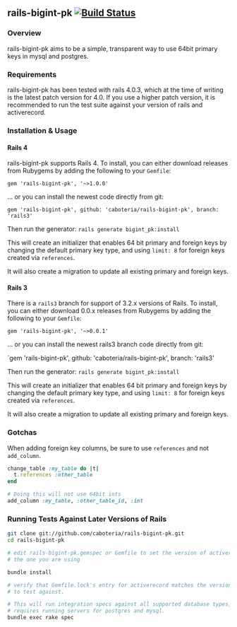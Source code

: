 ## rails-bigint-pk [![Build Status](https://secure.travis-ci.org/caboteria/rails-bigint-pk.png?branch=master)](https://travis-ci.org/caboteria/rails-bigint-pk)

### Overview

rails-bigint-pk aims to be a simple, transparent way to use 64bit primary keys
in mysql and postgres.

### Requirements

rails-bigint-pk has been tested with rails 4.0.3, which at the time of writing
is the latest patch version for 4.0.  If you use a higher patch version, it is
recommended to run the test suite against your version of rails and activerecord.

### Installation & Usage

#### Rails 4

rails-bigint-pk supports Rails 4.  To install, you can either
download releases from Rubygems by adding the following to your
`Gemfile`:

  `gem 'rails-bigint-pk', '~>1.0.0'`

... or you can install the newest code directly from git:

  `gem 'rails-bigint-pk', github: 'caboteria/rails-bigint-pk', branch: 'rails3'`

Then run the generator:
  `rails generate bigint_pk:install`

This will create an initializer that enables 64 bit primary and foreign keys by
changing the default primary key type, and using `limit: 8` for foreign keys
created via `references`.

It will also create a migration to update all existing primary and foreign keys.

#### Rails 3

There is a `rails3` branch for support of 3.2.x versions of Rails.  To
install, you can either download 0.0.x releases from Rubygems by
adding the following to your `Gemfile`:

  `gem 'rails-bigint-pk', '~>0.0.1'`

... or you can install the newest rails3 branch code directly from
git:

  `gem 'rails-bigint-pk', github: 'caboteria/rails-bigint-pk', branch: 'rails3'

Then run the generator:
  `rails generate bigint_pk:install`

This will create an initializer that enables 64 bit primary and foreign keys by
changing the default primary key type, and using `limit: 8` for foreign keys
created via `references`.

It will also create a migration to update all existing primary and foreign keys.

### Gotchas

When adding foreign key columns, be sure to use `references` and not
`add_column`.

```ruby
change_table :my_table do |t|
  t.references :other_table
end

# Doing this will not use 64bit ints
add_column :my_table, :other_table_id, :int
```


### Running Tests Against Later Versions of Rails

```bash
git clone git://github.com/caboteria/rails-bigint-pk.git
cd rails-bigint-pk

# edit rails-bigint-pk.gemspec or Gemfile to set the version of activerecord to
# the one you are using

bundle install

# verify that Gemfile.lock's entry for activerecord matches the version you want
# to test against.

# This will run integration specs against all supported database types, and
# requires running servers for postgres and mysql.
bundle exec rake spec
```

